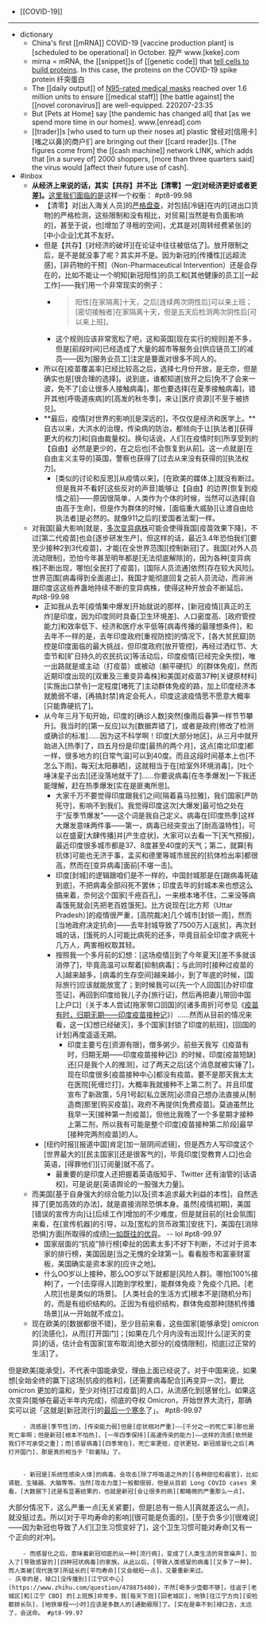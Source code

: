 - [[COVID-19]]
- ---
- dictionary
    - China's first [[mRNA]] COVID-19 [vaccine production plant] is [scheduled to be operational] in October. 投产 www.[keke].com
    - mirna = mRNA, the [[snippet]]s of [[genetic code]] that [tell cells to build proteins]([[protein]]). In this case, the proteins on the COVID-19 spike protein 纤突蛋白
    - The [[daily output]] of [N95-rated medical masks](((cVaLTFceR))) reached over 1.6 million units to ensure [[medical staff]] [the battle against] the [[novel coronavirus]] are well-equipped.
220207-23:35
    - But [Pets at Home] say [the pandemic has changed all] that [as we spend more time in our homes]. www.[enread].com
    - [[trader]]s [who used to turn up their noses at] plastic 曾经对[信用卡][嗤之以鼻]的商户们 are bringing out their [[card reader]]s. [The figures come from] the [[cash machine]] network LINK, which adds that [in a survey of] 2000 shoppers, [more than three quarters said] the virus would [affect their future use of cash]. 
- #inbox
    - **从经济上来说的话，其实【共存】并不比【清零】一定[对经济更好或者更差]。**[这里我们面临的是](https://zhuanlan.zhihu.com/p/399547458)这样一个权衡： #pt8-99.98
        - 【清零】对[出入海关人员]的[严格盘查](https://zhuanlan.zhihu.com/p/399547458)，对包括[冷链]在内的[进出口货物]的严格检测，这些限制和没有相比，对贸易[当然是有负面影响的]，甚至于说，也[增加了寻租的空间]，尤其是对[周转经费紧张]的[中小企业]尤其不友好。
        - 但是【共存】[对经济的破坏][在论证中往往被低估了]。放开限制之后，是不是就没事了呢？其实并不是。因为新冠的[传播性][远超流感]，[非药物的干预]（Non-Pharmaceutical Intervention）还是会存在的，比如不能让一个明知[新冠阳性]的员工和[其他健康的员工][一起工作]——我们用一个非常现实的例子：
            - > 阳性[在家隔离]十天，之后[连续两次阴性后]可以来上班；[密切接触者]在家隔离十天，但是五天后检测两次阴性后[可以来上班]。
            - 这个规则应该非常宽松了吧，这和英国[现在实行的规则]差不多，但是[前段时间]已经造成了大量的超市等服务业[供应链员工]的减员——因为[服务业员工]注定是要面对很多不同人的。
        - 所以在[疫苗覆盖率]已经比较高之后，选择七月份开放，是无奈，但是确实也是[很合理的选择]。说到底，谁都知道[放开之后]免不了会来一波，免不了[会让很多人接触病毒]，那也要选择[在夏季接触病毒]，错开其他[呼吸道疾病]的[高发的秋冬季]，来让[医疗资源][不至于被挤兑]。
        - **最后，疫情[对世界的影响][是深远的]，不仅仅是经济和医学上。**自古以来，大洪水的治理，传染病的防治，都倾向于让[执法者][获得更大的权力]和[自由裁量权]。换句话说，人们[在疫情时刻]所享受到的【自由】必然是更少的，在之后也[不会恢复到从前]。这一点就是[在自由主义主导的]英国，警察也获得了[过去从来没有获得的][执法权力]。
            - [类似的讨论和反思][从疫情以来]，[在欧美的媒体上]就没有断过。但是我并不看好[这些反对的声音]能够让【自由】的边界[恢复到疫情之前]——原因很简单，人类作为个体的时候，当然可以选择[自由高于生命]，但是作为群体的时候，[面临重大威胁][让渡自由给执法者]是必然的。就像911之后的[爱国者法案]一样。
    - 对我国[最大影响]就是，[多次变异病株](https://www.zhihu.com/question/456287206/answer/1852081547)可能会使得我国[疫苗效果下降]，不过[第二代疫苗]也会[逐步研发生产]，但这样的话，最近3.4年恐怕我们[要至少接种2到3代疫苗]，才能[在全世界范围][控制新冠]了。我国[对外人员流动限制]，恐怕今年甚至明年都是[无法彻底解除]的，因为各种[变异病株]不断出现，哪怕[全民打了疫苗]，[国际人员流通]依然[存在较大风险]。世界范围[病毒得到全面遏止]，我国才能彻底回复之前人员流动，而非洲跟印度这这些养蛊地持续不断的变异病株，使得这种开放会不断延后。 #pt8-99.98
        - 正如我从去年[疫情集中爆发]开始就说的那样，[新冠疫情][真正的王炸]是印度，因为印度同时具备[卫生环境差]、人口密度高、[政府管控能力]和效率低下、经济和医疗水平低等[病毒传播的最理想条件]，和去年不一样的是，去年印度政府[重视防控]的情况下，[各大贫民窟]防控是印度面临的最大挑战，但印度政府[放开管控]，再经过洒红节、大壶节和[旷日持久的农民抗议]等活动后，印度疫情[已经完全失控]，唯一出路就是或主动（打疫苗）或被动（躺平硬抗）的[群体免疫]，然而近期印度出现的[双重及三重变异毒株]和美国对疫苗37种[关键原材料][实施出口禁令]一定程度[堵死了]主动群体免疫的路，加上印度经济本就脆弱不堪，[再搞封禁]肯定会死人，印度这波疫情愿不愿意大概率[只能靠硬抗了]。
        - 从今年三月下旬开始，印度的[确诊人数]突然[像雨后春笋一样节节攀升]。我当时的[第一反应]以为[数据弄错了]，或者是政府[修改了检测或确诊的标准]……因为这不科学啊！印度[大部分地区]，从三月中就开始进入[热季]了，四五月份是印度[最热的两个月]，这点[南北印度]都一样，很多地方的[日常气温]可以到40度。而且这段时间基本上也[不怎么下雨]，每天[太阳暴晒]，这就相当于在[给室外环境消毒]，[吐个唾沫星子出去][还没落地就干了]……你要说病毒[在冬季爆发]一下我还能理解，赶在热季爆发[实在是匪夷所思]。
            - 大家千万不要觉得印度跟我们之间[隔着喜马拉雅]，我们国家[严防死守]，影响不到我们。我觉得印度这次[大爆发]最可怕之处在于“反季节爆发”——这个词是我自己定义。病毒在[印度热季]这样大爆发意味两件事——第一，病毒已经突变出了[耐高温特性]，可以在盛夏[大肆传播]并[产生症状]，大家可以去看一下[天气预报]，最近印度很多城市都是37、8度甚至40度的天气；第二，就算[有抗体]可能也无济于事，孟买和德里等城市居民的[抗体检出率]都很高，然而在[变异病毒]面前[不堪一击]。
            - 印度[封城]的逻辑跟咱们是不一样的，中国封城那是在[跟病毒死磕到底]，不把病毒全部闷死不罢休；印度去年的封城本来也想这么搞来着，奈何这个国家[千疮百孔]，一来根本堵不住，二来没等病毒饿死就会[先把老百姓饿死]。比方说现在[北方邦（Uttar Pradesh）]的疫情很严重，[高院裁决]几个城市[封锁一周]，然而[当地政府决定抗命]——去年封城导致了7500万人[返贫]，再次封城的话，[饿死的人]可能比病死的还多，毕竟目前全印度才病死十几万人，两害相权取其轻。
            - 按照我一个多月前的幻想：[这场疫情][到了今年夏天][差不多就该消停了]，毕竟高温可以帮着[抑制病毒]；与此同时[接种过疫苗的人]越来越多，[病毒的生存空间]越来越小，到了年底的时候，[国际旅行]应该就能放宽了；到时候我可以[先一个人回国][办好印度签证]，再回到印度给我儿子办[旅行证]，然后再把妻儿带回中国[上户口]（关于本人尝试[拖家带口回国]的[诸多周折]可参见《[疫苗有时，归期无期——印度疫苗接种记](https://link.zhihu.com/?target=http%3A//mp.weixin.qq.com/s%3F__biz%3DMzA3ODEyMDQxNg%3D%3D%26mid%3D2664802382%26idx%3D1%26sn%3Dbadde840ae12cb0b3fdb6c3949c6341c%26chksm%3D84669cc1b31115d7884e05770f36fbea57391715521eb98f3f2f89aad1924d8bf9728d779e71%26scene%3D21%23wechat_redirect)》）……然而从目前的情况来看，这一[幻想已经破灭]，多个国家[封锁了印度的航班]，[回国的计划]再度遥遥无期。
                - 印度主要亏在[资源有限]，僧多粥少。前些天我写《[疫苗有时，归期无期——印度疫苗接种记]》的时候，印度[疫苗短缺]还[只是我个人的推测]，过了两天之后[这个消息就被实锤了]，现在印度很多[疫苗接种中心]都没有疫苗。要不是那天我太太在医院[死缠烂打]，大概率我就接种不上第二剂了。并且印度宣布了新政策，5月1号起[私立医院]必须自己想办法直接从[制造商]那里[购买疫苗]，政府不再提供[免费疫苗]。莫迪虽然比我早一天[接种第一剂疫苗]，但他比我晚了一个多星期才接种上第二剂，所以我有可能是整个印度[疫苗接种第二阶段]最早[接种完两剂疫苗]的人。
        - [纽约时报][报道中国]肯定[加一层阴间滤镜]，但是西方人写印度这个[世界最大的][民主国家][还是很客气的]，毕竟印度[受教育人口]也会英语，[得罪他们][订阅量]就不高了。
            - 最重要的是印度人还把握着英语版知乎、Twitter 还有油管的[话语权]，可是说是[英语舆论的一股强大力量]。
    - 而美国[基于自身强大的综合能力]以及[资本追求最大利益的本性]，自然选择了[更加高效的办法]，就是直接消除恐惧本身。虽然[疫情初期]，美国[错误的宣传方向]让[后续工作]增加的不少难度，但是就目前的[社会氛围]来看，在[宣传机器]的引导，以及[宽松的货币政策][安抚下]，美国在[消除恐惧]方面[所取得的成绩][一如既往的优异](https://bbs.saraba1st.com/2b/thread-2022108-3-1.html)。 -- lol #pt8-99.97
        - 国家层面的“抗疫”排行榜[牵扯的因素太多]不好下判断，不过对于资本家的排行榜，美国因是[当之无愧的全球第一]。看看股市和富豪财富板，美国确实是资本家的[应许之地]。
        - 什么OO岁以上接种，那么OO岁以下就都是[风险人群]。哪怕[100%接种]了，一个[击穿得人][跑到学校里]，能群体免疫？免疫个几把。[老人院][也是类似的场景]。
[人类社会的生活方式]根本不是[随机分布]的，而是有组织结构的。正因为有组织结构，群体免疫那种[随机传播场景][从一开始就不成立]。
    - 现在欧美的[数据都很不错]，至少目前来看，这些国家[能够承受] omicron 的[流感化]，从而[打开国门]；[如果在几个月内没有出现]什么[逆天的变异]的话，估计会有国家[宣布取消]绝大部分的[疫情限制]，彻底[过正常的生活]了。

但是欧美[能承受]，不代表中国能承受，理由上面已经说了。对于中国来说，如果想[全始全终的赢下]这场[抗疫的胜利]，[还需要病毒配合][再变异一次]，要比 omicron 更加的温和，至少对待[打过疫苗]的人口，从流感化到[感冒化]。如果这次变异[能够在最近半年内完成]，彻底的夺权 Omicron，开始世界大流行，那确实可以说「这就是[新冠流行]的[最后一个寒冬](https://www.zhihu.com/question/511782819/answer/2314831545)了」。 #pt8-99.97


        - 流感是[季节性]的，[传染能力弱]但是[症状相对严重]——[千分之一的死亡率]那也是死亡率啊；但是新冠[根本不怕热]，[一年四季保持][高速传染的能力]——这样的流感[依然是我们不可承受之重]；而[感冒病毒][四季常在]，死亡率更低，症状更轻。新冠感冒化之后[再打开国门]，那是真的相当于「软着陆」了。


        - 新冠是[系统性感染人体]的病毒，会攻击[除了呼吸道之外的][各种部位和器官]，比如肾脏、生殖器、大脑等等。当然[攻击力度]一般都很弱，但是从目前 Long COVID cases 来看，[大数据下]还是有显著结果的，也就是新冠[会让很多的病][都略微的严重那么一点]。

大部分情况下，这么严重一点[无关紧要]，但是[总有一些人][真就差这么一点]，就没挺过去。所以[对于平均寿命的影响][很可能是负面的]，[至于负多少][很难说]——因为新冠也导致了人们[卫生习惯变好了]，这个卫生习惯可能对寿命[又有一个正向的对冲]。


        - 而感冒化之后，意味着新冠彻底的从一种[流行病]，变成了[人类生活的背景噪声]，加入了[导致感冒的][四种冠状病毒]的家族。从此以后，[导致人类感冒的病毒][又多了一种]，而人类被[现代医学]所延长的[平均寿命][又会缩短一点]，又要重新来过。
    - 庆幸的是，禄口[没传播到][江宁区中心](https://www.zhihu.com/question/478875480)，不然[喝多少壶都不够]。往返于[老城区]和[江宁 CBD] 的[上班族]非常多，我[每天下班][回老城区]，地铁[往江宁方向][安检都排长队]，[地铁单程一小时]应该是多数人的[通勤极限]了。[实在是串不到]禄口去，太远了，会送命。 #pt8-99.97

